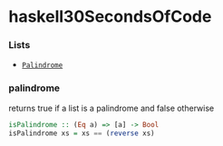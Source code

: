 # haskell30SecondsOfCode


### Lists
* [`Palindrome`](#palindrome)

### palindrome
returns true if a list is a palindrome and false otherwise

```haskell
isPalindrome :: (Eq a) => [a] -> Bool
isPalindrome xs = xs == (reverse xs)
```
 
